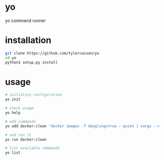 # yo

yo command runner

# installation

```bash
git clone https://github.com/tylercasson/yo
cd yo
python3 setup.py install
```

# usage

```bash
# initialize configuration
yo init

# check usage
yo help

# add commands
yo add docker:clean "docker images -f dangling=true --quiet | xargs --no-run-if-empty docker rmi"

# and run it
yo run docker:clean

# list available commands
yo list
```
